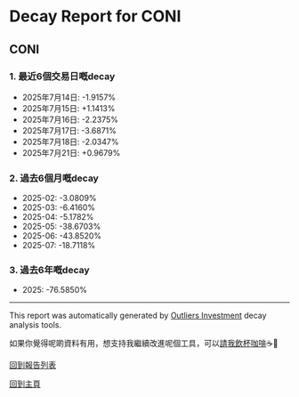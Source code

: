 # Decay Report for CONI

## CONI

### 1. 最近6個交易日嘅decay

- 2025年7月14日: -1.9157%
- 2025年7月15日: +1.1413%
- 2025年7月16日: -2.2375%
- 2025年7月17日: -3.6871%
- 2025年7月18日: -2.0347%
- 2025年7月21日: +0.9679%

### 2. 過去6個月嘅decay

- 2025-02: -3.0809%
- 2025-03: -6.4160%
- 2025-04: -5.1782%
- 2025-05: -38.6703%
- 2025-06: -43.8520%
- 2025-07: -18.7118%

### 3. 過去6年嘅decay

- 2025: -76.5850%

------------------------------
This report was automatically generated by [Outliers Investment](https://outliersecon.github.io/Outliers-Investment/) decay analysis tools.

如果你覺得呢啲資料有用，想支持我繼續改進呢個工具，可以[請我飲杯咖啡](https://buymeacoffee.com/outliersecon)☕🙏

[回到報告列表](https://outliersecon.github.io/Outliers-Investment/reports/reports_public)

[回到主頁](https://outliersecon.github.io/Outliers-Investment/)